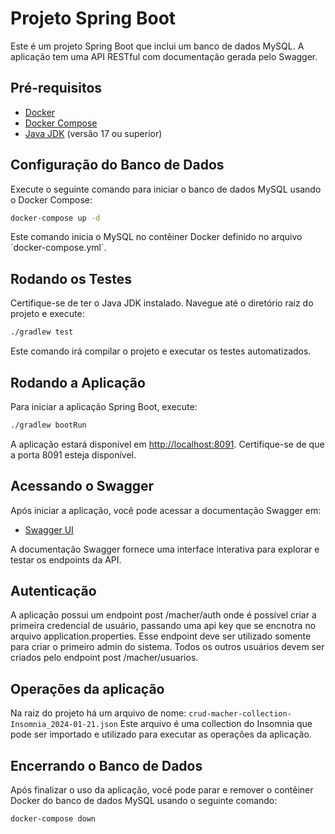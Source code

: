 # Projeto Spring Boot

Este é um projeto Spring Boot que inclui um banco de dados MySQL. A aplicação tem uma API RESTful com documentação gerada pelo Swagger.

## Pré-requisitos

- [Docker](https://www.docker.com/)
- [Docker Compose](https://docs.docker.com/compose/)
- [Java JDK](https://www.oracle.com/java/technologies/javase-downloads.html) (versão 17 ou superior)

## Configuração do Banco de Dados

Execute o seguinte comando para iniciar o banco de dados MySQL usando o Docker Compose:

```bash
docker-compose up -d
```

Este comando inicia o MySQL no contêiner Docker definido no arquivo \`docker-compose.yml\`.

## Rodando os Testes

Certifique-se de ter o Java JDK instalado. Navegue até o diretório raiz do projeto e execute:

```bash
./gradlew test
```

Este comando irá compilar o projeto e executar os testes automatizados.

## Rodando a Aplicação

Para iniciar a aplicação Spring Boot, execute:

```bash
./gradlew bootRun
```

A aplicação estará disponível em [http://localhost:8091](http://localhost:8091). Certifique-se de que a porta 8091 esteja disponível.

## Acessando o Swagger

Após iniciar a aplicação, você pode acessar a documentação Swagger em:

- [Swagger UI](http://localhost:8091/macher/swagger-ui/index.html)

A documentação Swagger fornece uma interface interativa para explorar e testar os endpoints da API.

## Autenticação

A aplicação possui um endpoint post /macher/auth onde é possível criar a primeira credencial de usuário, passando uma api key que se encnotra no arquivo application.properties. 
Esse endpoint deve ser utilizado somente para criar o primeiro admin do sistema. Todos os outros usuários 
devem ser criados pelo endpoint post /macher/usuarios.

## Operações da aplicação

Na raiz do projeto há um arquivo de nome:
```crud-macher-collection-Insomnia_2024-01-21.json```
Este arquivo é uma collection do Insomnia que pode ser importado e utilizado para executar as operações da aplicação. 



## Encerrando o Banco de Dados

Após finalizar o uso da aplicação, você pode parar e remover o contêiner Docker do banco de dados MySQL usando o seguinte comando:

```bash
docker-compose down
```
